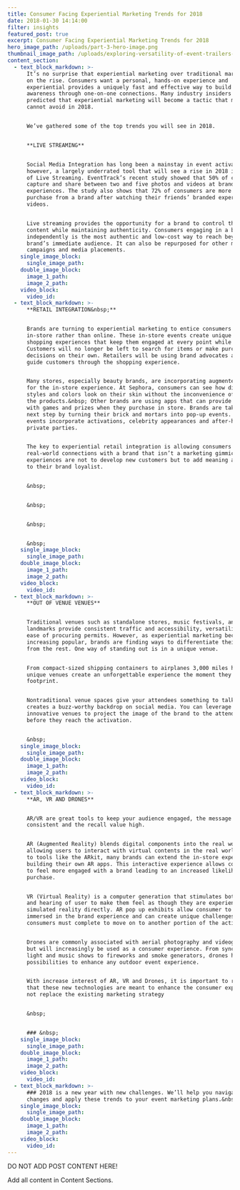 ```yaml
---
title: Consumer Facing Experiential Marketing Trends for 2018
date: 2018-01-30 14:14:00
filter: insights
featured_post: true
excerpt: Consumer Facing Experiential Marketing Trends for 2018
hero_image_path: /uploads/part-3-hero-image.png
thumbnail_image_path: /uploads/exploring-versatility-of-event-trailers-part-3-food-trucks.jpg
content_section:
  - text_block_markdown: >-
      It’s no surprise that experiential marketing over traditional marketing is
      on the rise. Consumers want a personal, hands-on experience and
      experiential provides a uniquely fast and effective way to build brand
      awareness through one-on-one connections. Many industry insiders have
      predicted that experiential marketing will become a tactic that marketers
      cannot avoid in 2018.


      We’ve gathered some of the top trends you will see in 2018.


      **LIVE STREAMING**


      Social Media Integration has long been a mainstay in event activations,
      however, a largely underrated tool that will see a rise in 2018 is the use
      of Live Streaming. EventTrack’s recent study showed that 50% of consumers
      capture and share between two and five photos and videos at branded
      experiences. The study also shows that 72% of consumers are more likely to
      purchase from a brand after watching their friends’ branded experience
      videos.


      Live streaming provides the opportunity for a brand to control their
      content while maintaining authenticity. Consumers engaging in a brand
      independently is the most authentic and low-cost way to reach beyond the
      brand’s immediate audience. It can also be repurposed for other marketing
      campaigns and media placements.
    single_image_block:
      single_image_path:
    double_image_block:
      image_1_path:
      image_2_path:
    video_block:
      video_id:
  - text_block_markdown: >-
      **RETAIL INTEGRATION&nbsp;**


      Brands are turning to experiential marketing to entice consumers to shop
      in-store rather than online. These in-store events create unique in-person
      shopping experiences that keep them engaged at every point while shopping.
      Customers will no longer be left to search for items or make purchase
      decisions on their own. Retailers will be using brand advocates and AI to
      guide customers through the shopping experience.


      Many stores, especially beauty brands, are incorporating augmented reality
      for the in-store experience. At Sephora, consumers can see how different
      styles and colors look on their skin without the inconvenience of applying
      the products.&nbsp; Other brands are using apps that can provide users
      with games and prizes when they purchase in store. Brands are taking the
      next step by turning their brick and mortars into pop-up events. These
      events incorporate activations, celebrity appearances and after-hours
      private parties.


      The key to experiential retail integration is allowing consumers to forge
      real-world connections with a brand that isn’t a marketing gimmick. These
      experiences are not to develop new customers but to add meaning and value
      to their brand loyalist.


      &nbsp;


      &nbsp;


      &nbsp;


      &nbsp;
    single_image_block:
      single_image_path:
    double_image_block:
      image_1_path:
      image_2_path:
    video_block:
      video_id:
  - text_block_markdown: >-
      **OUT OF VENUE VENUES**


      Traditional venues such as standalone stores, music festivals, and
      landmarks provide consistent traffic and accessibility, versatility, and
      ease of procuring permits. However, as experiential marketing becomes
      increasing popular, brands are finding ways to differentiate their events
      from the rest. One way of standing out is in a unique venue.


      From compact-sized shipping containers to airplanes 3,000 miles high,
      unique venues create an unforgettable experience the moment they enter the
      footprint.


      Nontraditional venue spaces give your attendees something to talk about,
      creates a buzz-worthy backdrop on social media. You can leverage
      innovative venues to project the image of the brand to the attendees
      before they reach the activation.


      &nbsp;
    single_image_block:
      single_image_path:
    double_image_block:
      image_1_path:
      image_2_path:
    video_block:
      video_id:
  - text_block_markdown: >-
      **AR, VR AND DRONES**


      AR/VR are great tools to keep your audience engaged, the message
      consistent and the recall value high.


      AR (Augmented Reality) blends digital components into the real world
      allowing users to interact with virtual contents in the real world. Thanks
      to tools like the ARkit, many brands can extend the in-store experience by
      building their own AR apps. This interactive experience allows consumers
      to feel more engaged with a brand leading to an increased likelihood of
      purchase.


      VR (Virtual Reality) is a computer generation that stimulates both vision
      and hearing of user to make them feel as though they are experiencing the
      simulated reality directly. AR pop up exhibits allow consumer to be fully
      immersed in the brand experience and can create unique challenges that
      consumers must complete to move on to another portion of the activation.


      Drones are commonly associated with aerial photography and videography,
      but will increasingly be used as a consumer experience. From synchronized
      light and music shows to fireworks and smoke generators, drones have the
      possibilities to enhance any outdoor event experience.


      With increase interest of AR, VR and Drones, it is important to remember
      that these new technologies are meant to enhance the consumer experience
      not replace the existing marketing strategy


      &nbsp;


      ### &nbsp;
    single_image_block:
      single_image_path:
    double_image_block:
      image_1_path:
      image_2_path:
    video_block:
      video_id:
  - text_block_markdown: >-
      ### 2018 is a new year with new challenges. We’ll help you navigate these
      changes and apply these trends to your event marketing plans.&nbsp;
    single_image_block:
      single_image_path:
    double_image_block:
      image_1_path:
      image_2_path:
    video_block:
      video_id:
---
```



DO NOT ADD POST CONTENT HERE!

Add all content in Content Sections.